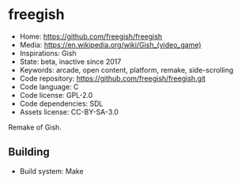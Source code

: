 # freegish

- Home: https://github.com/freegish/freegish
- Media: <https://en.wikipedia.org/wiki/Gish_(video_game)>
- Inspirations: Gish
- State: beta, inactive since 2017
- Keywords: arcade, open content, platform, remake, side-scrolling
- Code repository: https://github.com/freegish/freegish.git
- Code language: C
- Code license: GPL-2.0
- Code dependencies: SDL
- Assets license: CC-BY-SA-3.0

Remake of Gish.

## Building

- Build system: Make
